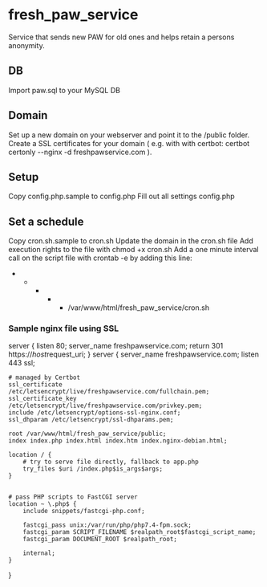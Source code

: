 # fresh_paw_service
Service that sends new PAW for old ones and helps retain a persons anonymity.

## DB
Import paw.sql to your MySQL DB

## Domain 
Set up a new domain on your webserver and point it to the /public folder.
Create a SSL certificates for your domain ( e.g. with with certbot: certbot certonly --nginx -d freshpawservice.com ).

## Setup
Copy config.php.sample to config.php
Fill out all settings config.php

## Set a schedule
Copy cron.sh.sample to cron.sh
Update the domain in the cron.sh file
Add execution rights to the file with chmod +x cron.sh
Add a one minute interval call on the script file with crontab -e by adding this line:
* * * * * /var/www/html/fresh_paw_service/cron.sh




### Sample nginx file using SSL
server {
    listen 80;
    server_name freshpawservice.com;
    return 301 https://$host$request_uri;
}
server {
	server_name freshpawservice.com;
	listen 443 ssl;

	# managed by Certbot
	ssl_certificate /etc/letsencrypt/live/freshpawservice.com/fullchain.pem;
	ssl_certificate_key /etc/letsencrypt/live/freshpawservice.com/privkey.pem;
	include /etc/letsencrypt/options-ssl-nginx.conf;
	ssl_dhparam /etc/letsencrypt/ssl-dhparams.pem;

	root /var/www/html/fresh_paw_service/public;
	index index.php index.html index.htm index.nginx-debian.html;

	location / {
		# try to serve file directly, fallback to app.php
		try_files $uri /index.php$is_args$args;
	}


	# pass PHP scripts to FastCGI server
	location ~ \.php$ {
		include snippets/fastcgi-php.conf;
		
		fastcgi_pass unix:/var/run/php/php7.4-fpm.sock;
		fastcgi_param SCRIPT_FILENAME $realpath_root$fastcgi_script_name;
		fastcgi_param DOCUMENT_ROOT $realpath_root;

		internal;
	}
}
